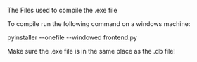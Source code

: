 The Files used to compile the .exe file

To compile run the following command on a windows machine:

pyinstaller --onefile --windowed frontend.py

Make sure the .exe file is in the same place as the .db file!
